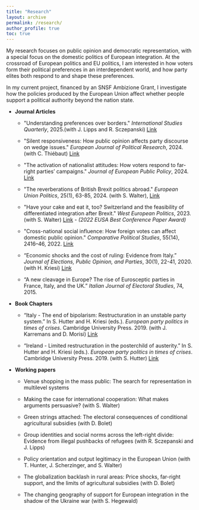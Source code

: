 ```yaml
---
title: "Research"
layout: archive
permalink: /research/
author_profile: true
toc: true
---
```



My research focuses on public opinion and democratic representation, with a special focus on the domestic politics of European integration. At the crossroad of European politics and EU politics, I am interested in how voters form their political preferences in an interdependent world, and how party elites both respond to and shape these preferences.  

In my current project, financed by an SNSF Ambizione Grant, I investigate how the policies produced by the European Union affect whether people support a political authority beyond the nation state.





- **Journal Articles**

	- "Understanding preferences over borders." <em>International Studies Quarterly</em>, 2025.(with J. Lipps and R. Sczepanski) <a href="https://doi.org/10.1093/isq/sqaf003">Link</a>
	
	- "Silent responsiveness: How public opinion affects party discourse on wedge issues." <em>European Journal of Political Research</em>, 2024. (with C. Thiébaut) <a href="https://ejpr.onlinelibrary.wiley.com/doi/full/10.1111/1475-6765.12659">Link</a> 
	
	- "The activation of nationalist attitudes: How voters respond to far-right parties’ campaigns." <em>Journal of European Public Policy</em>, 2024. <a href="https://www.tandfonline.com/doi/full/10.1080/13501763.2024.2311737">Link</a> 
	
	- "The reverberations of British Brexit politics abroad." <em>European Union Politics</em>, 25(1), 63-85, 2024. (with S. Walter), <a href="https://journals.sagepub.com/doi/full/10.1177/14651165231207225">Link</a> 

	- "Have your cake and eat it, too? Switzerland and the feasibility of differentiated integration after Brexit." <em>West European Politics</em>, 2023. (with S. Walter) <a href="https://www.tandfonline.com/doi/full/10.1080/01402382.2023.2192083">Link</a> - <em>(2022 EUSA Best Conference Paper Award)</em>
	
	- "Cross-national social influence: How foreign votes can affect domestic public opinion." <em>Comparative Political Studies</em>, 55(14), 2416–46, 2022. <a href="https://journals.sagepub.com/doi/full/10.1177/00104140221088846">Link</a>

	- “Economic shocks and the cost of ruling: Evidence from Italy.” <em>Journal of Elections, Public Opinion, and Parties</em>, 30(1), 22-41, 2020. (with H. Kriesi) <a href="https://www.tandfonline.com/doi/full/10.1080/17457289.2019.1571496">Link</a>

	- “A new cleavage in Europe? The rise of Eurosceptic parties in France, Italy, and the UK.” <em>Italian Journal of Electoral Studies</em>, 74, 2015. 


- **Book Chapters**

	- “Italy - The end of bipolarism: Restructuration in an unstable party system.” In S. Hutter and H. Kriesi (eds.). <em>European party politics in times of crises</em>. Cambridge University Press. 2019. (with J. Karremans and D. Morisi) <a href="https://www.cambridge.org/core/books/european-party-politics-in-times-of-crisis/italy-the-end-of-bipolarism-restructuration-in-an-unstable-party-system/23471B3E30ED5B76FBDC6A1A08FBCEE8">Link</a> 

	- “Ireland - Limited restructuration in the posterchild of austerity.” In S. Hutter and H. Kriesi (eds.). <em>European party politics in times of crises</em>. Cambridge University Press. 2019. (with S. Hutter) <a href="https://www.cambridge.org/core/books/european-party-politics-in-times-of-crisis/ireland-limited-restructuration-in-the-poster-child-of-austerity/50B07F6AEB93C93A19E21795AB19E19C">Link</a>


- **Working papers**
	

	- Venue shopping in the mass public: The search for representation in multilevel systems
	
	- Making the case for international cooperation: What makes arguments persuasive? (with S. Walter)
	 
	- Green strings attached: The electoral consequences of conditional agricultural subsidies (with D. Bolet)
	
	- Group identities and social norms across the left-right divide: Evidence from illegal pushbacks of refugees (with R. Sczepanski and J. Lipps)
	
	- Policy orientation and output legitimacy in the European Union (with T. Hunter, J. Scherzinger, and S. Walter)
	
	- The globalization backlash in rural areas: Price shocks, far-right support, and the limits of agricultural subsidies (with D. Bolet)	
	
	- The changing geography of support for European integration in the shadow of the Ukraine war (with S. Hegewald)

